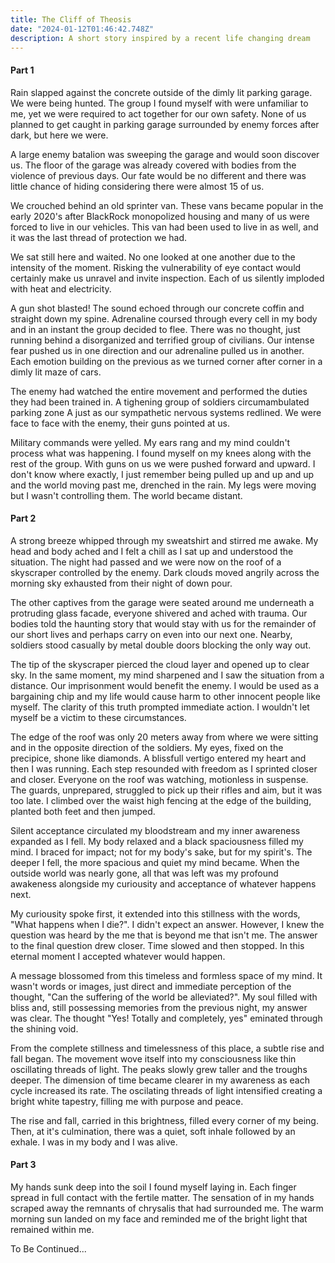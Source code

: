 ```yaml
---
title: The Cliff of Theosis
date: "2024-01-12T01:46:42.748Z"
description: A short story inspired by a recent life changing dream
---
```


#### Part 1

Rain slapped against the concrete outside of the dimly lit parking garage. We
were being hunted. The group I found myself with were unfamiliar to me, yet we
were required to act together for our own safety. None of us planned to get
caught in parking garage surrounded by enemy forces after dark, but here we
were.

A large enemy batalion was sweeping the garage and would soon discover us. The
floor of the garage was already covered with bodies from the violence of
previous days. Our fate would be no different and there was little chance of
hiding considering there were almost 15 of us.

We crouched behind an old sprinter van. These vans became popular in the early
2020's after BlackRock monopolized housing and many of us were forced to live in
our vehicles. This van had been used to live in as well, and it was the last
thread of protection we had.

We sat still here and waited. No one looked at one another due to the intensity
of the moment. Risking the vulnerability of eye contact would certainly make us
unravel and invite inspection. Each of us silently imploded with heat and
electricity.

A gun shot blasted! The sound echoed through our concrete coffin and straight
down my spine. Adrenaline coursed through every cell in my body and in an
instant the group decided to flee. There was no thought, just running behind a
disorganized and terrified group of civilians. Our intense fear pushed us in one
direction and our adrenaline pulled us in another. Each emotion building on the
previous as we turned corner after corner in a dimly lit maze of cars.

The enemy had watched the entire movement and performed the duties they had been
trained in. A tighening group of soldiers circumambulated parking zone A just as
our sympathetic nervous systems redlined. We were face to face with the enemy,
their guns pointed at us.

Military commands were yelled. My ears rang and my mind couldn't process
what was happening. I found myself on my knees along with the rest of the group.
With guns on us we were pushed forward and upward. I don't know where exactly,
I just remember being pulled up and up and up and the world moving past me,
drenched in the rain. My legs were moving but I wasn't controlling them. The
world became distant.

#### Part 2

A strong breeze whipped through my sweatshirt and stirred me awake. My head and
body ached and I felt a chill as I sat up and understood the situation. The
night had passed and we were now on the roof of a skyscraper controlled by the
enemy. Dark clouds moved angrily across the morning sky exhausted from their
night of down pour.

The other captives from the garage were seated around me underneath a protruding
glass facade, everyone shivered and ached with trauma. Our bodies told the
haunting story that would stay with us for the remainder of our short lives and
perhaps carry on even into our next one. Nearby, soldiers stood casually by
metal double doors blocking the only way out.

The tip of the skyscraper pierced the cloud layer and opened up to clear sky. In
the same moment, my mind sharpened and I saw the situation from a distance. Our
imprisonment would benefit the enemy. I would be used as a bargaining chip and
my life would cause harm to other innocent people like myself. The clarity of
this truth prompted immediate action. I wouldn't let myself be a victim to these
circumstances.

The edge of the roof was only 20 meters away from where we were sitting and in
the opposite direction of the soldiers. My eyes, fixed on the precipice, shone
like diamonds. A blissfull vertigo entered my heart and then I was running. Each
step resounded with freedom as I sprinted closer and closer. Everyone on the
roof was watching, motionless in suspense. The guards, unprepared, struggled to
pick up their rifles and aim, but it was too late. I climbed over the waist high
fencing at the edge of the building, planted both feet and then jumped.

Silent acceptance circulated my bloodstream and my inner awareness expanded as I
fell. My body relaxed and a black spaciousness filled my mind. I braced for
impact; not for my body's sake, but for my spirit's. The deeper I fell, the more
spacious and quiet my mind became. When the outside world was nearly gone, all
that was left was my profound awakeness alongside my curiousity and acceptance
of whatever happens next.

My curiousity spoke first, it extended into this stillness with the words,
"What happens when I die?". I didn't expect an answer. However, I knew the
question was heard by the me that is beyond me that isn't me. The answer to the
final question drew closer. Time slowed and then stopped. In this eternal moment
I accepted whatever would happen.

A message blossomed from this timeless and formless space of my mind. It wasn't
words or images, just direct and immediate perception of the thought, "Can the
suffering of the world be alleviated?". My soul filled with bliss and, still
possessing memories from the previous night, my answer was clear. The thought
"Yes! Totally and completely, yes" eminated through the shining void.

From the complete stillness and timelessness of this place, a subtle rise and
fall began. The movement wove itself into my consciousness like thin oscillating
threads of light. The peaks slowly grew taller and the troughs deeper. The
dimension of time became clearer in my awareness as each cycle increased its
rate. The oscilating threads of light intensified creating a bright white
tapestry, filling me with purpose and peace.

The rise and fall, carried in this brightness, filled every corner of my being.
Then, at it's culmination, there was a quiet, soft inhale followed by an exhale.
I was in my body and I was alive.

#### Part 3

My hands sunk deep into the soil I found myself laying in. Each finger spread in
full contact with the fertile matter. The sensation of in my hands scraped away
the remnants of chrysalis that had surrounded me. The warm morning sun landed on
my face and reminded me of the bright light that remained within me.

To Be Continued...

